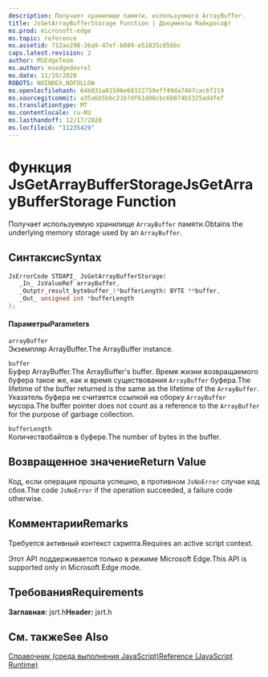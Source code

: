 ```yaml
---
description: Получает хранилище памяти, используемого ArrayBuffer.
title: JsGetArrayBufferStorage Function | Документы Майкрософт
ms.prod: microsoft-edge
ms.topic: reference
ms.assetid: 712ae298-36a9-47ef-b089-e51835c056bc
caps.latest.revision: 2
author: MSEdgeTeam
ms.author: msedgedevrel
ms.date: 11/19/2020
ROBOTS: NOINDEX,NOFOLLOW
ms.openlocfilehash: 64b031a81506e68322759eff49da7467cac6f219
ms.sourcegitcommit: a35a6b5bbc21b7df61d08cbc6b074b5325ad4fef
ms.translationtype: MT
ms.contentlocale: ru-RU
ms.lasthandoff: 12/17/2020
ms.locfileid: "11235429"
---
```

# <span data-ttu-id="6400c-103">Функция JsGetArrayBufferStorage</span><span class="sxs-lookup"><span data-stu-id="6400c-103">JsGetArrayBufferStorage Function</span></span>

<span data-ttu-id="6400c-104">Получает используемую хранилище `ArrayBuffer` памяти.</span><span class="sxs-lookup"><span data-stu-id="6400c-104">Obtains the underlying memory storage used by an `ArrayBuffer`.</span></span>  
  
## <span data-ttu-id="6400c-105">Синтаксис</span><span class="sxs-lookup"><span data-stu-id="6400c-105">Syntax</span></span>  
  
```cpp  
JsErrorCode STDAPI_ JsGetArrayBufferStorage(  
   _In_ JsValueRef arrayBuffer,  
   _Outptr_result_bytebuffer_(*bufferLength) BYTE **buffer,  
   _Out_ unsigned int *bufferLength  
);  
```  
  
#### <span data-ttu-id="6400c-106">Параметры</span><span class="sxs-lookup"><span data-stu-id="6400c-106">Parameters</span></span>  
 `arrayBuffer`  
 <span data-ttu-id="6400c-107">Экземпляр ArrayBuffer.</span><span class="sxs-lookup"><span data-stu-id="6400c-107">The ArrayBuffer instance.</span></span>  
  
 `buffer`  
 <span data-ttu-id="6400c-108">Буфер ArrayBuffer.</span><span class="sxs-lookup"><span data-stu-id="6400c-108">The ArrayBuffer's buffer.</span></span> <span data-ttu-id="6400c-109">Время жизни возвращаемого буфера такое же, как и время существования `ArrayBuffer` буфера.</span><span class="sxs-lookup"><span data-stu-id="6400c-109">The lifetime of the buffer returned is the same as the lifetime of the `ArrayBuffer`.</span></span> <span data-ttu-id="6400c-110">Указатель буфера не считается ссылкой на сборку `ArrayBuffer` мусора.</span><span class="sxs-lookup"><span data-stu-id="6400c-110">The buffer pointer does not count as a reference to the `ArrayBuffer` for the purpose of garbage collection.</span></span>  
  
 `bufferLength`  
 <span data-ttu-id="6400c-111">Количествобайтов в буфере.</span><span class="sxs-lookup"><span data-stu-id="6400c-111">The number of bytes in the buffer.</span></span>  
  
## <span data-ttu-id="6400c-112">Возвращенное значение</span><span class="sxs-lookup"><span data-stu-id="6400c-112">Return Value</span></span>  
 <span data-ttu-id="6400c-113">Код, если операция прошла успешно, в противном `JsNoError` случае код сбоя.</span><span class="sxs-lookup"><span data-stu-id="6400c-113">The code `JsNoError` if the operation succeeded, a failure code otherwise.</span></span>  
  
## <span data-ttu-id="6400c-114">Комментарии</span><span class="sxs-lookup"><span data-stu-id="6400c-114">Remarks</span></span>  
 <span data-ttu-id="6400c-115">Требуется активный контекст скрипта.</span><span class="sxs-lookup"><span data-stu-id="6400c-115">Requires an active script context.</span></span>  
  
 <span data-ttu-id="6400c-116">Этот API поддерживается только в режиме Microsoft Edge.</span><span class="sxs-lookup"><span data-stu-id="6400c-116">This API is supported only in Microsoft Edge mode.</span></span>  
  
## <span data-ttu-id="6400c-117">Требования</span><span class="sxs-lookup"><span data-stu-id="6400c-117">Requirements</span></span>  
 <span data-ttu-id="6400c-118">**Заглавная:** jsrt.h</span><span class="sxs-lookup"><span data-stu-id="6400c-118">**Header:** jsrt.h</span></span>  
  
## <span data-ttu-id="6400c-119">См. также</span><span class="sxs-lookup"><span data-stu-id="6400c-119">See Also</span></span>  
 [<span data-ttu-id="6400c-120">Справочник (среда выполнения JavaScript)</span><span class="sxs-lookup"><span data-stu-id="6400c-120">Reference (JavaScript Runtime)</span></span>](../chakra-hosting/reference-javascript-runtime.md)

